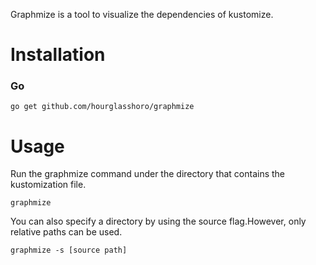 Graphmize is a tool to visualize the dependencies of kustomize.

# Installation
### Go
```
go get github.com/hourglasshoro/graphmize
```

# Usage
Run the graphmize command under the directory that contains the kustomization file.
```
graphmize
```

You can also specify a directory by using the source flag.However, only relative paths can be used.
```
graphmize -s [source path]
```